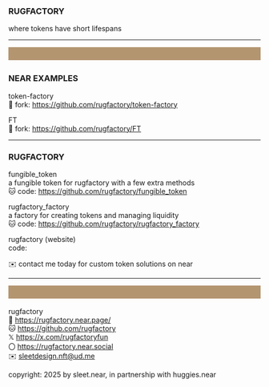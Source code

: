 ### RUGFACTORY
where tokens have short lifespans


---
![](../src/rug_banner_100px_B39570.svg)
### NEAR EXAMPLES

token-factory
<br/>
🍴 fork: https://github.com/rugfactory/token-factory

FT
<br/>
🍴 fork: https://github.com/rugfactory/FT

---
### RUGFACTORY

fungible_token
<br/>
a fungible token for rugfactory with a few extra methods
<br/>
🐱 code: https://github.com/rugfactory/fungible_token

rugfactory_factory
<br/>
a factory for creating tokens and managing liquidity
<br/>
🐱 code: https://github.com/rugfactory/rugfactory_factory

rugfactory (website)
<br/>
code:


✉️ contact me today for custom token solutions on near

----
![](../src/rug_banner_100px_B39570.svg)

rugfactory
<br/>
🔗 https://rugfactory.near.page/
<br/>
🐱 https://github.com/rugfactory
<br/>
𝕏 https://x.com/rugfactoryfun
<br/>
〇 https://rugfactory.near.social
<br/>
✉️ sleetdesign.nft@ud.me

copyright: 2025 by sleet.near, in partnership with huggies.near